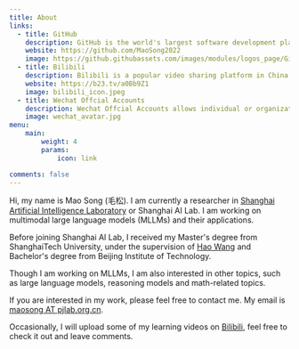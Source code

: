 ```yaml
---
title: About
links:
  - title: GitHub
    description: GitHub is the world's largest software development platform.
    website: https://github.com/MaoSong2022
    image: https://github.githubassets.com/images/modules/logos_page/GitHub-Mark.png
  - title: Bilibili
    description: Bilibili is a popular video sharing platform in China.
    website: https://b23.tv/a0Bb9Z1
    image: bilibili_icon.jpeg
  - title: Wechat Offcial Accounts
    description: Wechat Offcial Accounts allows individual or organization to publish content.
    image: wechat_avatar.jpg
menu:
    main: 
        weight: 4
        params:
            icon: link

comments: false
---
```



Hi, my name is Mao Song (毛松). I am currently a researcher in [Shanghai Artificial Intelligence Laboratory](https://www.shlab.org.cn/) or Shanghai AI Lab. I am working on multimodal large language models (MLLMs) and their applications.

Before joining Shanghai AI Lab, I received my Master's degree from ShanghaiTech University, under the supervision of [Hao Wang](https://sist.shanghaitech.edu.cn/wanghao1/main.htm) and Bachelor's degree from Beijing Institute of Technology.

Though I am working on MLLMs, I am also interested in other topics, such as large language models, reasoning models and math-related topics.

If you are interested in my work, please feel free to contact me. My email is [maosong AT pjlab.org.cn](mailto:maosong@pjlab.org.cn).

Occasionally, I will upload some of my learning videos on [Bilibili](https://b23.tv/a0Bb9Z1), feel free to check it out and leave comments.
